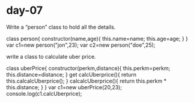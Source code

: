 # day-07
Write a “person” class to hold all the details.

class person{
constructor(name,age){
this.name=name;
this.age=age;
}
}
var c1=new person("jon",23);
var c2=new person("doe",25);

write a class to calculate uber price.

class uberPrice{
constructor(perkm,distance){
this.perkm=perkm;
this.distance=distance;
}
get calcUberprice(){
return this.calcalcUberprice();
}
calcalcUberprice(){
return this.perkm * this.distance;
}
}
var c1=new uberPrice(20,23);
console.log(c1.calcUberprice);
